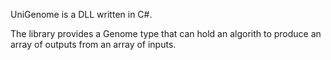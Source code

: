 UniGenome is a DLL written in C#.

The library provides a Genome type that can hold an algorith to produce an array of outputs from an array of inputs.
